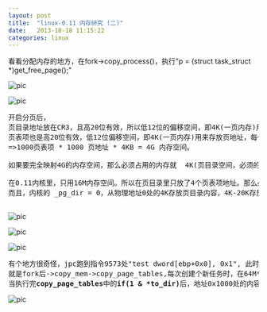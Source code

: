 ```yaml
---
layout: post
title:  "linux-0.11 内存研究 (二)"
date:   2013-10-18 11:15:22
categories: linux
---
```


看看分配内存的地方，在fork->copy_process()，执行"p = (struct task_struct *)get_free_page();"

![pic](http://fillzero.qiniudn.com/2014_10_09_linux_mm03.jpeg)

![pic](http://fillzero.qiniudn.com/2014_10_09_linux_mm04.jpeg)


<pre>
开启分页后，
页目录地址放在CR3，且高20位有效，所以低12位的偏移空间，即4K(一页内存)用来存放页表项地址，每个页表项4字节，所以能存放1000个页表项地址。
页表项也是高20位有效，低12位偏移空间，即4K(一页内存)用来存放页地址，每个页地址4字节，所以可存放1000个页地址。
=>1000页表项 * 1000 页地址 * 4KB = 4G 内存空间。

如果要完全映射4G的内存空间，那么必须占用的内存就  4K(页目录空间，必须的) + 1000*4K = 4K+4M。

在0.11内核里，只用16M内存空间。所以在页目录里只放了4个页表项地址。那么必须占用的内存为 4K(页目录) + 4*4K = 20KB
而且，内核的 _pg_dir = 0，从物理地址0处的4K存放页目录内容，4K-20K存放页表项内容。

</pre>

![pic](http://fillzero.qiniudn.com/2014_10_09_linux_mm05.jpeg)


![pic](http://fillzero.qiniudn.com/2014_10_09_linux_mm06.jpeg)


![pic](http://fillzero.qiniudn.com/2014_10_09_linux_mm07.jpeg)

<pre>
有个地方很奇怪，jpc跑到指令9573处"test dword[ebp+0x0], 0x1", 此时ebp=0x40, ess=0x0, dword[物理地址0x40对应64M开始的内存页目录
就是fork后->copy_mem->copy_page_tables,每次创建个新任务时，在64M*nr的地址上为其分配内存。
当执行完<strong>copy_page_tables</strong>中的<strong>if(1 & *to_dir)</strong>后，地址0x1000处的内容有0x07变成了0x27。回去用bochs试了，也这样。下面也有0x67之类的。所以不是JPC的问题。
</pre>

![pic](http://fillzero.qiniudn.com/2014_10_09_linux_mm08.jpeg)